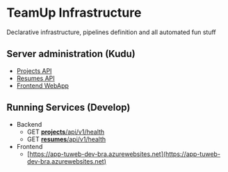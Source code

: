 # TeamUp Infrastructure
Declarative infrastructure, pipelines definition and all automated fun stuff

## Server administration (Kudu)
- [Projects API](https://fa-tuapi-projects-dev-bra.scm.azurewebsites.net)
- [Resumes API](https://fa-tuapi-resumes-dev-bra.scm.azurewebsites.net)
- [Frontend WebApp](https://app-tuweb-dev-bra.scm.azurewebsites.net)

## Running Services (Develop)
- Backend
  - GET [**projects**/api/v1/health](https://fa-tuapi-projects-dev-bra.azurewebsites.net/api/v1/health)
  - GET [**resumes**/api/v1/health](https://fa-tuapi-resumes-dev-bra.azurewebsites.net/api/v1/health)
- Frontend
  - [https://app-tuweb-dev-bra.azurewebsites.net](https://app-tuweb-dev-bra.azurewebsites.net)
